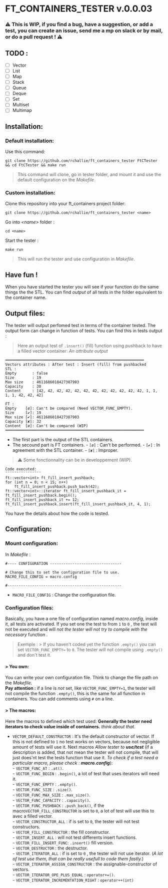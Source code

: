 # FT_CONTAINERS_TESTER v.0.0.03
### ⚠️ This is WIP, if you find a bug, have a suggestion, or add a test, you can create an issue, send me a mp on slack or by mail, or do a pull request ! ⚠️
## TODO :

 - [ ] Vector
 - [ ] List
 - [ ] Map
 - [ ] Stack
 - [ ] Queue
 - [ ] Deque
 - [ ] Set
 - [ ] Multiset
 - [ ] Multimap

## Installation:
### Default installation:
Use this command:

    git clone https://github.com/rchallie/ft_containers_tester FtCTester && cd FtCTester && make run
> This command will clone, go in tester folder, and mount it and use the default configuration on the _Makefile_.

### Custom installation:
Clone this repository into your ft_containers project folder:

    git clone https://github.com/rchallie/ft_containers_tester <name>
 Go into _\<name\>_ folder :

    cd <name>
Start the tester :

    make run
> This will run the tester and use configuration in _Makefile_.

## Have fun !
When you have started the tester you will see if your function do the same things the the STL.
You can find _output_ of all tests in the folder equivalent to the container name. 

## Output files:
The tester will output perfomed test in terms of the container tested. The output form can change in function of tests.
You can find this in tests output :
> Here an output test of `.insert()` (fill) function using pushback to have a filled vector container: _An attribute output_

    ══════════════════════════════════════════════════════════════
    Vectors attributes : After test : Insert (fill) from pushbacked
    STL :
    Empty       : false
    Size        : 19
    Max size    : 4611686018427387903
    Capacity    : 30
    Content     : [42, 42, 42, 42, 42, 42, 42, 42, 42, 42, 42, 42, 1, 1, 1, 1, 42, 42, 42]
	 
	FT :
	Empty    [ø]: Can't be compared (Need VECTOR_FUNC_EMPTY).
	Size     [✔]: 19
	Max size [✔]: 4611686018427387903
	Capacity [✘]: 32
	Content  [ø]: Can't be compared (WIP)
	══════════════════════════════════════════════════════════════
- The first part is the output of the STL containers.
- The secound part is FT containers.
		- `[ø]` : Can't be performed.
		- `[✔]` :  In agreement with the STL container.
		- `[✘]` :  Improper.
> ⚠️ Some fonctionnality can be in developpement (WIP).

    Code executed:
    ¯¯¯¯¯¯¯¯¯¯¯¯¯¯¯¯
    ft::vector<int> ft_fill_insert_pushback;
    for (int n = 0; n < 15; n++)
	    ft_fill_insert_pushback.push_back(42);
	ft::vector<int>::iterator ft_fill_insert_pushback_it = ft_fill_insert_pushback.begin();
	ft_fill_insert_pushback_it += 12;
	ft_fill_insert_pushback.insert(ft_fill_insert_pushback_it, 4, 1);

You have the details about how the code is tested.

## Configuration:
### Mount configuration:
In _Makefile_ :

    #---- CONFIGURATION --------------------------------
    
    # Change this to set the configuration file to use.
    MACRO_FILE_CONFIG = macro.config
    
    #---------------------------------------------------
- `MACRO_FILE_CONFIG` : Change the configuration file.

### Configuration files:
Basically, you have a one file of configuration named _macro.config_, inside it, all tests are activated. If you set one the test to from `1` to `0` , the test will not be executed and will _not the tester will not try to compile with the necessary_ function . 
> Exemple :
	> If you haven't coded yet the function `.empty()` you can set `VECTOR_FUNC_EMPTY=` to `0`.
	The tester will not compile using `.empty()` and don't test it. 

#### > You own:
You can write your own configuration file. Think to change the file path on the _Makefile_. <br> **Pay attention :** if a line is _not_ set, like `VECTOR_FUNC_EMPTY=1`, the tester will not compile the function `.empty()`, this is the same for all function in containers.
You can add comments using `#` on a line.

#### > The macros:
Here the macros to defined which test used:
**Generally the tester need iterators to check value inside of containers.** _think about that_.

 - `VECTOR_DEFAULT_CONSTRUCTOR` : It's the default constructor of vector. If this is not defined to `1` no test works on vectors, because not negligible amount of tests will use it. Next macros _Allow tester to **use/test**_ (if a description is added, that not mean the tester will not compile, that will just does'nt test the tests function that use it. _To check if a test need a particular macro, please check : **macro.config**_):
		 <br>-  `VECTOR_FUNC_AT` :  `.at()`. 
		 <br>- `VECTOR_FUNC_BEGIN` :  `.begin()`, a lot of test that uses iterators will need it.
		 <br>- `VECTOR_FUNC_EMPTY` :  `.empty()`.
		 <br>- `VECTOR_FUNC_SIZE` :  `.size()`.
		 <br>- `VECTOR_FUNC_MAX_SIZE` :  `.max_size()`.
		 <br>- `VECTOR_FUNC_CAPACITY` : `.capacity()`.
		 <br>- `VECTOR_FUNC_PUSHBACK` : `.push_back()`, if the macro`VECTOR_FILL_CONSTRUCTOR` is set to `0`, a lot of test will use this to avec a filled vector.
		 <br>- `VECTOR_CONSTRUCTOR_ALL` :  if is set to `0`, the tester will not test constructors.
		 <br>- `VECTOR_FILL_CONSTRUCTOR` : the fill constructor.
		 <br>- `VECTOR_INSERT_ALL` : will not test differents insert functions.
		 <br>- `VECTOR_FILL_INSERT_FUNC`: `.insert()` fill version.
		 <br>- `VECTOR_DESTRUCTOR` : the destructor.
		 <br>- `VECTOR_ITERATOR_ALL` : if is set to `0` , the tester will not use iterator. (_A lot of test use them, that can be really usefull to code them fastly._)
		<br>- `VECTOR_ITERATOR_ASSIGN_CONSTRUCTOR` : the assignable-constructor of vectors.
		<br>- `VECTOR_ITERATOR_OPE_PLUS_EQUAL` : `operator+=()`.
		<br>- `VECTOR_ITERATOR_INCREMENTATION_RIGHT` : `operator++(int)`
